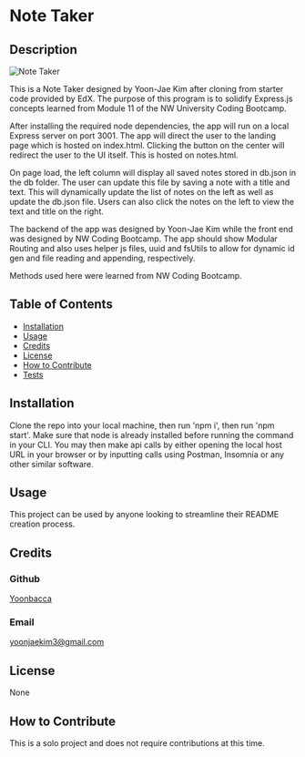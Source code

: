 # Note Taker
## Description
![Note Taker](./assets/screenshot.png)

This is a Note Taker designed by Yoon-Jae Kim after cloning from starter code provided by EdX. The purpose of this program is to solidify Express.js concepts learned from Module 11 of the NW University Coding Bootcamp. 

After installing the required node dependencies, the app will run on a local Express server on port 3001. The app will direct the user to the landing page which is hosted on index.html. Clicking the button on the center will redirect the user to the UI itself. This is hosted on notes.html.

On page load, the left column will display all saved notes stored in db.json in the db folder. The user can update this file by saving a note with a title and text. This will dynamically update the list of notes on the left as well as update the db.json file. Users can also click the notes on the left to view the text and title on the right. 

The backend of the app was designed by Yoon-Jae Kim while the front end was designed by NW Coding Bootcamp. The app should show Modular Routing and also uses helper js files, uuid and fsUtils to allow for dynamic id gen and file reading and appending, respectively.

Methods used here were learned from NW Coding Bootcamp.

## Table of Contents
- [Installation](#installation)
- [Usage](#usage)
- [Credits](#credits)
- [License](#license)
- [How to Contribute](#how-to-contribute)
- [Tests](#tests)

## Installation
Clone the repo into your local machine, then run 'npm i', then run 'npm start'. Make sure that node is already installed before running the command in your CLI. You may then make api calls by either opening the local host URL in your browser or by inputting calls using Postman, Insomnia or any other similar software.

## Usage
This project can be used by anyone looking to streamline their README creation process.

## Credits
### Github
[Yoonbacca](https://github.com/Yoonbacca)
### Email
[yoonjaekim3@gmail.com](yoonjaekim3@gmail.com)

## License
None

## How to Contribute
This is a solo project and does not require contributions at this time.

  